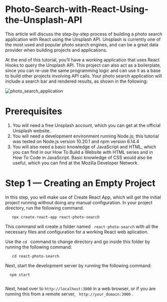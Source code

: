 # Photo-Search-with-React-Using-the-Unsplash-API
This article will discuss the step-by-step process of building a photo search application with React using the Unsplash API. Unsplash is currently one of the most used and popular photo search engines, and can be a great data provider when building projects and applications.


At the end of this tutorial, you’ll have a working application that uses React Hooks to query the Unsplash API. This project can also act as a boilerplate, since you can re-use the same programming logic and can use it as a base to build other projects involving API calls. Your photo search application will include a search bar and rendered results, as shown in the following:

   ![photo_search_application](https://user-images.githubusercontent.com/49606401/133543846-b3fc81a2-37c2-4e10-b6b3-3119d8fef91f.gif)
   

# Prerequisites


1. You will need a free Unsplash account, which you can get at the official Unsplash website.
2. You will need a development environment running Node.js; this tutorial was tested on Node.js version 10.20.1 and npm version 6.14.4
3. You will also need a basic knowledge of JavaScript and HTML, which you can find in our How To Build a Website with HTML series and in How To Code in JavaScript.   Basic knowledge of CSS would also be useful, which you can find at the Mozilla Developer Network.

# Step 1 — Creating an Empty Project

In this step, you will make use of Create React App, which will get the initial project running without doing any manual configuration. In your project directory, run the following command.

``` 
   npx create-react-app react-photo-search

```
This command will create a folder named `  react-photo-search `  with all the necessary files and configuration for a working React web aplication.

Use the `cd ` command to change directory and go inside this folder by running the following command:

``` 
   cd react-photo-search

```
Next, start the development server by running the following command:

``` 
  npm start
  
```
Next, head over to  ` http://localhost:3000 ` in a web browser, or if you are running this from a remote server, `  http://your_domain:3000 ` .




